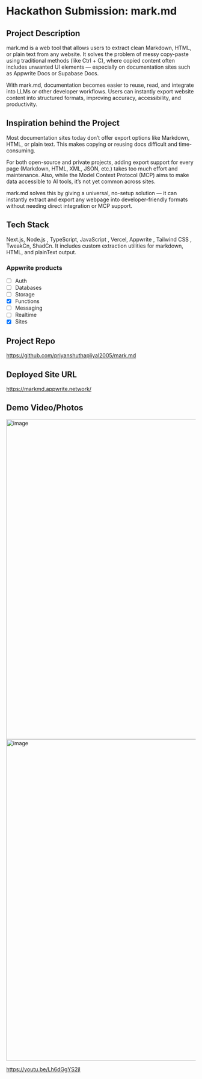 # Hackathon Submission: mark.md

## Project Description

mark.md is a web tool that allows users to extract clean Markdown, HTML, or plain text from any website.
It solves the problem of messy copy-paste using traditional methods (like Ctrl + C), where copied content often includes unwanted UI elements — especially on documentation sites such as Appwrite Docs or Supabase Docs.

With mark.md, documentation becomes easier to reuse, read, and integrate into LLMs or other developer workflows.
Users can instantly export website content into structured formats, improving accuracy, accessibility, and productivity.

## Inspiration behind the Project

Most documentation sites today don’t offer export options like Markdown, HTML, or plain text.
This makes copying or reusing docs difficult and time-consuming.

For both open-source and private projects, adding export support for every page (Markdown, HTML, XML, JSON, etc.) takes too much effort and maintenance.
Also, while the Model Context Protocol (MCP) aims to make data accessible to AI tools, it’s not yet common across sites.

mark.md solves this by giving a universal, no-setup solution — it can instantly extract and export any webpage into developer-friendly formats without needing direct integration or MCP support.

## Tech Stack

Next.js, Node.js , TypeScript, JavaScript , Vercel, Appwrite , Tailwind CSS , TweakCn, ShadCn. It includes custom extraction utilities for markdown, HTML, and plainText output.

### Appwrite products

- [ ] Auth
- [ ] Databases
- [ ] Storage
- [x] Functions
- [ ] Messaging
- [ ] Realtime
- [x] Sites

## Project Repo

https://github.com/priyanshuthapliyal2005/mark.md

## Deployed Site URL
https://markmd.appwrite.network/

## Demo Video/Photos

<img width="1898" height="850" alt="image" src="https://github.com/user-attachments/assets/e6000c51-08fc-4a1c-9539-2e4466d6806d" />
<img width="1893" height="854" alt="image" src="https://github.com/user-attachments/assets/791acde6-83c2-4d8f-93f3-28e6bdb9edb5" />

https://youtu.be/Lh6dGgYS2jI


